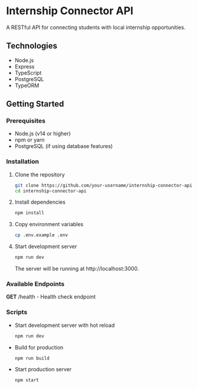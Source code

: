 # Internship Connector API

A RESTful API for connecting students with local internship opportunities.

## Technologies

- Node.js
- Express
- TypeScript
- PostgreSQL
- TypeORM

## Getting Started

### Prerequisites

- Node.js (v14 or higher)
- npm or yarn
- PostgreSQL (if using database features)

### Installation

1. Clone the repository
   ```bash
   git clone https://github.com/your-username/internship-connector-api.git
   cd internship-connector-api
   ```
2. Install dependencies
   ```bash
   npm install
   ```
3. Copy environment variables
   ```bash
   cp .env.example .env
   ```
4. Start development server
   ```bash
   npm run dev
   ```
   The server will be running at http://localhost:3000.

### Available Endpoints

**GET** /health - Health check endpoint

### Scripts

- Start development server with hot reload
  ```bash
  npm run dev
  ```
- Build for production
  ```bash
  npm run build
  ```
- Start production server
  ```bash
  npm start
  ```
